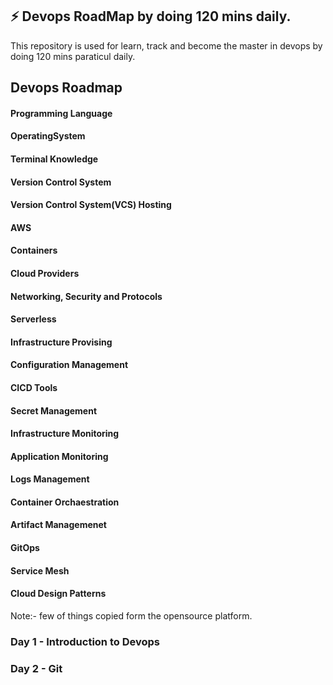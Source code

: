 ## ⚡ Devops RoadMap by doing 120 mins daily.
This repository is used for learn, track and become the master in devops by doing 120 mins paraticul daily.

## Devops Roadmap
#### Programming Language 
#### OperatingSystem
#### Terminal Knowledge
#### Version Control System
#### Version Control System(VCS) Hosting
#### AWS
#### Containers 
#### Cloud Providers
#### Networking, Security and Protocols
#### Serverless
#### Infrastructure Provising 
#### Configuration Management
#### CICD Tools
#### Secret Management
#### Infrastructure Monitoring
#### Application Monitoring
#### Logs Management
#### Container Orchaestration
#### Artifact Managemenet
#### GitOps
#### Service Mesh
#### Cloud Design Patterns


Note:- few of things copied form the opensource platform.

### Day 1 - Introduction to Devops
### Day 2 - Git

